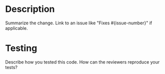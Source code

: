 # Description
Summarize the change. Link to an issue like "Fixes #{issue-number}" if applicable.

# Testing
Describe how you tested this code. How can the reviewers reproduce your tests?
